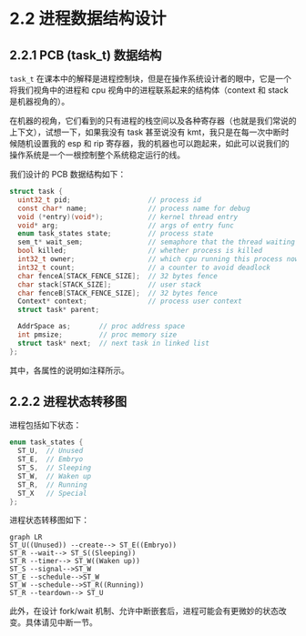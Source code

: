 # 2.2 进程数据结构设计

## 2.2.1 PCB (task_t) 数据结构

`task_t` 在课本中的解释是进程控制块，但是在操作系统设计者的眼中，它是一个将我们视角中的进程和 cpu 视角中的进程联系起来的结构体（context 和 stack 是机器视角的）。

在机器的视角，它们看到的只有进程的栈空间以及各种寄存器（也就是我们常说的上下文），试想一下，如果我没有 task 甚至说没有 kmt，我只是在每一次中断时候随机设置我的 esp 和 rip 寄存器，我的机器也可以跑起来，如此可以说我们的操作系统是一个一根控制整个系统稳定运行的线。

我们设计的 PCB 数据结构如下：

```c
struct task {
  uint32_t pid;                   // process id
  const char* name;               // process name for debug
  void (*entry)(void*);           // kernel thread entry
  void* arg;                      // args of entry func
  enum task_states state;         // process state
  sem_t* wait_sem;                // semaphore that the thread waiting for
  bool killed;                    // whether process is killed
  int32_t owner;                  // which cpu running this process now
  int32_t count;                  // a counter to avoid deadlock
  char fenceA[STACK_FENCE_SIZE];  // 32 bytes fence
  char stack[STACK_SIZE];         // user stack
  char fenceB[STACK_FENCE_SIZE];  // 32 bytes fence
  Context* context;               // process user context
  struct task* parent;

  AddrSpace as;       // proc address space
  int pmsize;         // proc memory size
  struct task* next;  // next task in linked list
};
```

其中，各属性的说明如注释所示。

## 2.2.2 进程状态转移图

进程包括如下状态：

```c
enum task_states {
  ST_U,  // Unused
  ST_E,  // Embryo
  ST_S,  // Sleeping
  ST_W,  // Waken up
  ST_R,  // Running
  ST_X   // Special
};
```

进程状态转移图如下：

```mermaid
graph LR
ST_U((Unused)) --create--> ST_E((Embryo))
ST_R --wait--> ST_S((Sleeping))
ST_R --timer--> ST_W((Waken up))
ST_S --signal-->ST_W
ST_E --schedule-->ST_W
ST_W --schedule-->ST_R((Running))
ST_R --teardown--> ST_U
```

此外，在设计 fork/wait 机制、允许中断嵌套后，进程可能会有更微妙的状态改变。具体请见中断一节。

